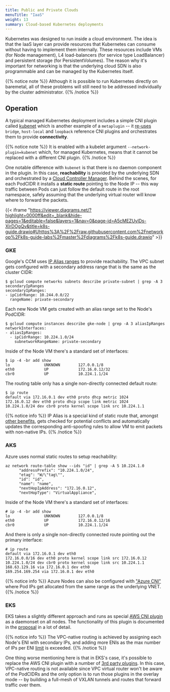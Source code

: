 ```yaml
---
title: Public and Private Clouds
menuTitle: "IaaS"
weight: 13
summary: Cloud-based Kubernetes deployments
---
```


Kubernetes was designed to run inside a cloud environment. The idea is that the IaaS layer can provide resources that Kubernetes can consume without having to implement them internally. These resources include VMs (for Node management), L4 load-balancers (for service type LoadBalancer) and persistent storage (for PersistentVolumes). The reason why it's important for networking is that the underlying cloud SDN is also programmable and can be managed by the Kubernetes itself. 

{{% notice note %}}
Although it is possible to run Kubernetes directly on baremetal, all of these problems will still need to be addressed individually by the cluster administrator.
{{% /notice %}}

## Operation

A typical managed Kubernetes deployment includes a simple CNI plugin called [kubenet](https://kubernetes.io/docs/concepts/extend-kubernetes/compute-storage-net/network-plugins/#kubenet) which is another example of a `metaplugin` -- it [re-uses](https://github.com/kubernetes/kubernetes/blob/master/pkg/kubelet/dockershim/network/kubenet/kubenet_linux.go#L88) `bridge`, `host-local` and `loopback` reference CNI plugins and orchestrates them to provide **connectivity**. 

{{% notice note %}}
It is enabled with a kubelet argument `--network-plugin=kubenet` which, for managed Kubernetes, means that it cannot be replaced with a different CNI plugin.
{{% /notice  %}}


One notable difference with `kubenet` is that there is no daemon component in the plugin. In this case, **reachability** is provided by the underlying SDN and orchestrated by a [Cloud Controller Manager](https://kubernetes.io/docs/concepts/architecture/cloud-controller/). Behind the scenes, for each PodCIDR it installs a **static route** pointing to the Node IP -- this way traffic between Pods can just follow the default route in the root namespace, safely assuming that the underlying virtual router will know where to forward the packets.

{{< iframe "https://viewer.diagrams.net/?highlight=0000ff&edit=_blank&hide-pages=1&editable=false&layers=1&nav=0&page-id=A5cMEZUylDs-XIrDOgQv&title=k8s-guide.drawio#Uhttps%3A%2F%2Fraw.githubusercontent.com%2Fnetworkop%2Fk8s-guide-labs%2Fmaster%2Fdiagrams%2Fk8s-guide.drawio" >}}


### GKE

Google's CCM uses [IP Alias ranges](https://cloud.google.com/vpc/docs/alias-ip) to provide reachability. The VPC subnet gets configured with a secondary address range that is the same as the cluster CIDR: 

```
$ gcloud compute networks subnets describe private-subnet | grep -A 3 secondaryIpRanges 
secondaryIpRanges:
- ipCidrRange: 10.244.0.0/22
  rangeName: private-secondary
```

Each new Node VM gets created with an alias range set to the Node's PodCIDR:

```
$ gcloud compute instances describe gke-node | grep -A 3 aliasIpRanges
networkInterfaces:
- aliasIpRanges:
  - ipCidrRange: 10.224.1.0/24
    subnetworkRangeName: private-secondary
```

Inside of the Node VM there's a standard set of interfaces:

```
$ ip -4 -br add show
lo               UNKNOWN        127.0.0.1/8
eth0             UP             172.16.0.12/32
cbr0             UP             10.224.1.1/24
```

The routing table only has a single non-directly connected default route:

```
$ ip route 
default via 172.16.0.1 dev eth0 proto dhcp metric 1024 
172.16.0.12 dev eth0 proto dhcp scope link metric 1024 
10.224.1.0/24 dev cbr0 proto kernel scope link src 10.224.1.1 
```

{{% notice info %}}
IP Alias is a special kind of static route that, amongst [other benefits](https://cloud.google.com/vpc/docs/alias-ip#key_benefits_of_alias_ip_ranges), gets checked for potential conflicts and automatically updates the corresponding anti-spoofing rules to allow VM to emit packets with non-native IPs.
{{% /notice %}}

### AKS

Azure uses normal static routes to setup reachability:

```
az network route-table show --ids "id" | grep -A 5 10.224.1.0
      "addressPrefix": "10.224.1.0/24",
      "etag": "W/\"tag\"",
      "id": "id",
      "name": "name",
      "nextHopIpAddress": "172.16.0.12",
      "nextHopType": "VirtualAppliance",
```

Inside of the Node VM there's a standard set of interfaces:


```
# ip -4 -br add show
lo               UNKNOWN        127.0.0.1/8 
eth0             UP             172.16.0.12/16 
cbr0             UP             10.224.1.1/24 
```

And there is only a single non-directly connected route pointing out the primary interface:

```
# ip route
default via 172.16.0.1 dev eth0 
172.16.0.0/16 dev eth0 proto kernel scope link src 172.16.0.12 
10.224.1.0/24 dev cbr0 proto kernel scope link src 10.224.1.1 
168.63.129.16 via 172.16.0.1 dev eth0 
169.254.169.254 via 172.16.0.1 dev eth0 
```

{{% notice info %}}
Azure Nodes can also be configured with ["Azure CNI"](https://docs.microsoft.com/en-us/azure/aks/configure-azure-cni) where Pod IPs get allocated from the same range as the underlying VNET.
{{% /notice %}}


### EKS

EKS takes a slightly different approach and runs as special [AWS CNI plugin](https://github.com/aws/amazon-vpc-cni-k8s) as a daemonset on all nodes. The functionality of this plugin is documented in the [proposal](https://github.com/aws/amazon-vpc-cni-k8s/blob/master/docs/cni-proposal.md) in a lot of detail. 

{{% notice info %}}
The VPC-native routing is achieved by assigning each Node's ENI with secondary IPs, and adding more ENIs as the max number of IPs per ENI [limit](https://docs.aws.amazon.com/AWSEC2/latest/UserGuide/using-eni.html#AvailableIpPerENI) is exceeded.
{{% /notice %}}


One thing worse mentioning here is that in EKS's case, it's possible to replace the AWS CNI plugin with a number of [3rd party plugins](https://docs.aws.amazon.com/eks/latest/userguide/alternate-cni-plugins.html). In this case, VPC-native routing is not available since VPC virtual router won't be aware of the PodCIDRs and the only option is to run those plugins in the overlay mode -- by building a full-mesh of VXLAN tunnels and routes that forward traffic over them.
